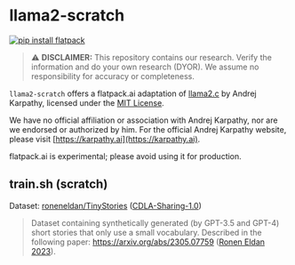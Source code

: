 # llama2-scratch
[![pip install flatpack](https://img.shields.io/badge/pip%20install-flatpack-5865f2)](https://pypi.org/project/flatpack/)

> :warning: **DISCLAIMER:** This repository contains our research. Verify the information and do your own research (DYOR). We assume no responsibility for accuracy or completeness.

`llama2-scratch` offers a flatpack.ai adaptation of [llama2.c](https://github.com/karpathy/llama2.c) by Andrej Karpathy, licensed under the [MIT License](https://github.com/karpathy/llama2.c/blob/master/LICENSE).

We have no official affiliation or association with Andrej Karpathy, nor are we endorsed or authorized by him. For the official Andrej Karpathy website, please visit [https://karpathy.ai](https://karpathy.ai).

flatpack.ai is experimental; please avoid using it for production.

## train.sh (scratch)

Dataset: [roneneldan/TinyStories](https://huggingface.co/datasets/roneneldan/TinyStories) ([CDLA-Sharing-1.0](https://cdla.dev/sharing-1-0/))
> Dataset containing synthetically generated (by GPT-3.5 and GPT-4) short stories that only use a small vocabulary. Described in the following paper: https://arxiv.org/abs/2305.07759 ([Ronen Eldan 2023](https://huggingface.co/datasets/roneneldan/TinyStories)).